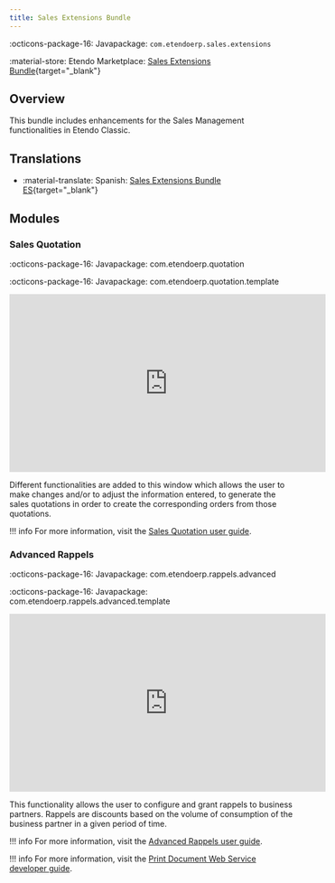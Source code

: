 ```yaml
---
title: Sales Extensions Bundle
---
```

:octicons-package-16: Javapackage: `com.etendoerp.sales.extensions`

:material-store: Etendo Marketplace:  [Sales Extensions Bundle](https://marketplace.etendo.cloud/#/product-details?module=22CF01FC620140A6AA92CF550EB8DA36){target="_blank"}

## Overview 
This bundle includes enhancements for the Sales Management functionalities in Etendo Classic.


## Translations

-  :material-translate: Spanish: [Sales Extensions Bundle ES](https://marketplace.etendo.cloud/?#/product-details?module=32AF7995603A4CCBB68FE24DDD8536D7){target="_blank"}


## Modules


### Sales Quotation

:octicons-package-16: Javapackage: com.etendoerp.quotation

:octicons-package-16: Javapackage: com.etendoerp.quotation.template

<iframe width="560" height="315" src="https://www.youtube.com/embed/xkWfvKOXTUg" title="YouTube video player" frameborder="0" allow="accelerometer; autoplay; clipboard-write; encrypted-media; gyroscope; picture-in-picture" allowfullscreen></iframe>

Different functionalities are added to this window which allows the user to make changes and/or to adjust the information entered, to generate the sales quotations in order to create the corresponding orders from those quotations.

!!! info
	For more information, visit the [Sales Quotation user guide](/user-guide/etendo-classic/basic-features/sales-management/transactions#advanced-sales-quotation).


### Advanced Rappels

:octicons-package-16: Javapackage: com.etendoerp.rappels.advanced

:octicons-package-16: Javapackage: com.etendoerp.rappels.advanced.template


<iframe width="560" height="315" src="https://www.youtube.com/embed/_iBwlVHvF4c" title="YouTube video player" frameborder="0" allow="accelerometer; autoplay; clipboard-write; encrypted-media; gyroscope; picture-in-picture; web-share" allowfullscreen></iframe>

This functionality allows the user to configure and grant rappels to business partners. Rappels are discounts based on the volume of consumption of the business partner in a given period of time.

!!! info
	For more information, visit the [Advanced Rappels user guide](/user-guide/etendo-classic/basic-features/master-data-management/master-data/#rappel-configuration). 

!!! info
	For more information, visit the [Print Document Web Service developer guide](/developer-guide/etendo-classic/bundles/platform-extensions-bundle/#print-document-web-service). 